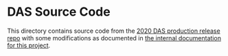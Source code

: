 # DAS Source Code
This directory contains source code from the [2020 DAS production release repo](https://github.com/uscensusbureau/DAS_2020_Redistricting_Production_Code) with some modifications as documented in [the internal documentation for this project](../docs/INTERNAL_OVERVIEW.md).
